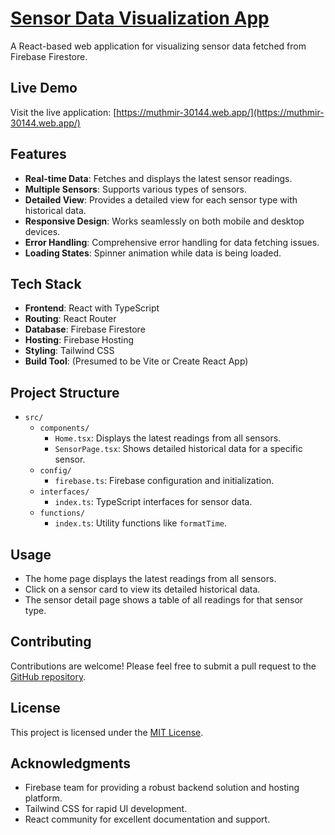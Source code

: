 # [Sensor Data Visualization App](https://muthmir-30144.web.app/)

A React-based web application for visualizing sensor data fetched from Firebase Firestore.

## Live Demo

Visit the live application: [https://muthmir-30144.web.app/](https://muthmir-30144.web.app/)

## Features

- **Real-time Data**: Fetches and displays the latest sensor readings.
- **Multiple Sensors**: Supports various types of sensors.
- **Detailed View**: Provides a detailed view for each sensor type with historical data.
- **Responsive Design**: Works seamlessly on both mobile and desktop devices.
- **Error Handling**: Comprehensive error handling for data fetching issues.
- **Loading States**: Spinner animation while data is being loaded.

## Tech Stack

- **Frontend**: React with TypeScript
- **Routing**: React Router
- **Database**: Firebase Firestore
- **Hosting**: Firebase Hosting
- **Styling**: Tailwind CSS
- **Build Tool**: (Presumed to be Vite or Create React App)

## Project Structure

- `src/`
  - `components/`
    - `Home.tsx`: Displays the latest readings from all sensors.
    - `SensorPage.tsx`: Shows detailed historical data for a specific sensor.
  - `config/`
    - `firebase.ts`: Firebase configuration and initialization.
  - `interfaces/`
    - `index.ts`: TypeScript interfaces for sensor data.
  - `functions/`
    - `index.ts`: Utility functions like `formatTime`.

## Usage

- The home page displays the latest readings from all sensors.
- Click on a sensor card to view its detailed historical data.
- The sensor detail page shows a table of all readings for that sensor type.

## Contributing

Contributions are welcome! Please feel free to submit a pull request to the [GitHub repository](https://github.com/ahmednasser111/muthmir-dashboard).

## License

This project is licensed under the [MIT License](LICENSE).

## Acknowledgments

- Firebase team for providing a robust backend solution and hosting platform.
- Tailwind CSS for rapid UI development.
- React community for excellent documentation and support.
